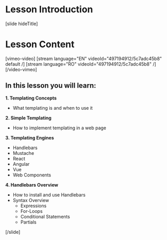 # Lesson Introduction

[slide hideTitle]
# Lesson Content

[vimeo-video]
[stream language="EN" videoId="497194912/5c7adc45b8" default /]
[stream language="RO" videoId="497194912/5c7adc45b8"  /]
[/video-vimeo]

## In this lesson you will learn:

**1. Templating Concepts**

- What templating is and when to use it

**2. Simple Templating**

- How to implement templating in a web page

**3. Templating Engines**

- Handlebars
- Mustache
- React
- Angular
- Vue
- Web Components

**4. Handlebars Overview**

- How to install and use Handlebars
- Syntax Overview
  - Expressions
  - For-Loops
  - Conditional Statements
  - Partials

[/slide]
